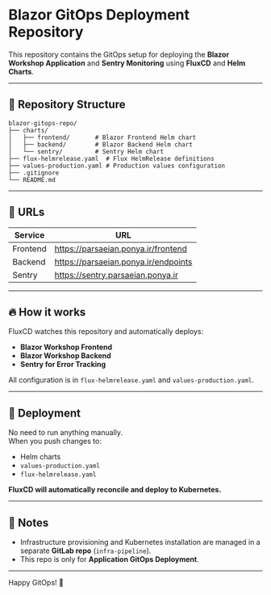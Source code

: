 # Blazor GitOps Deployment Repository

This repository contains the GitOps setup for deploying the **Blazor Workshop Application** and **Sentry Monitoring** using **FluxCD** and **Helm Charts**.

---

## 📂 Repository Structure

```
blazor-gitops-repo/
├── charts/
│   ├── frontend/       # Blazor Frontend Helm chart
│   ├── backend/        # Blazor Backend Helm chart
│   └── sentry/         # Sentry Helm chart
├── flux-helmrelease.yaml  # Flux HelmRelease definitions
├── values-production.yaml # Production values configuration
├── .gitignore
└── README.md
```

---

## 🚀 URLs

| Service  | URL                                          |
|--------|----------------------------------------------|
| Frontend | https://parsaeian.ponya.ir/frontend        |
| Backend  | https://parsaeian.ponya.ir/endpoints       |
| Sentry   | https://sentry.parsaeian.ponya.ir          |

---

## 🔥 How it works

FluxCD watches this repository and automatically deploys:
- **Blazor Workshop Frontend**
- **Blazor Workshop Backend**
- **Sentry for Error Tracking**

All configuration is in `flux-helmrelease.yaml` and `values-production.yaml`.

---

## 🎯 Deployment

No need to run anything manually.  
When you push changes to:
- Helm charts
- `values-production.yaml`
- `flux-helmrelease.yaml`

**FluxCD will automatically reconcile and deploy to Kubernetes.**

---

## 📄 Notes

- Infrastructure provisioning and Kubernetes installation are managed in a separate **GitLab repo** (`infra-pipeline`).
- This repo is only for **Application GitOps Deployment**.

---

Happy GitOps! 🚀

